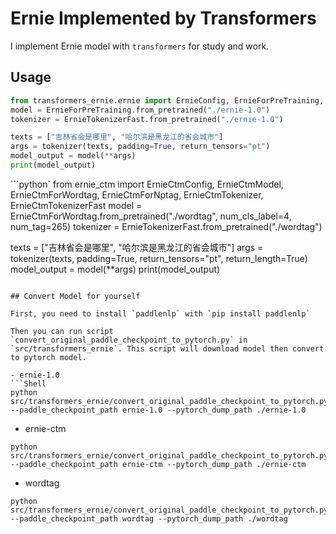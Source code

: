 # Ernie Implemented by Transformers

I implement Ernie model with `transformers` for study and work.

## Usage
```python
from transformers_ernie.ernie import ErnieConfig, ErnieForPreTraining, ErnieTokenizer, ErnieTokenizerFast
model = ErnieForPreTraining.from_pretrained("./ernie-1.0")
tokenizer = ErnieTokenizerFast.from_pretrained("./ernie-1.0")

texts = ["吉林省会是哪里", "哈尔滨是黑龙江的省会城市"]
args = tokenizer(texts, padding=True, return_tensors="pt")
model_output = model(**args)
print(model_output)
```

```python`
from ernie_ctm import ErnieCtmConfig, ErnieCtmModel, ErnieCtmForWordtag, ErnieCtmForNptag, ErnieCtmTokenizer, ErnieCtmTokenizerFast
model = ErnieCtmForWordtag.from_pretrained("./wordtag", num_cls_label=4, num_tag=265)
tokenizer = ErnieTokenizerFast.from_pretrained("./wordtag")

texts = ["吉林省会是哪里", "哈尔滨是黑龙江的省会城市"]
args = tokenizer(texts, padding=True, return_tensors="pt", return_length=True)
model_output = model(**args)
print(model_output)
```

## Convert Model for yourself

First, you need to install `paddlenlp` with `pip install paddlenlp`

Then you can run script `convert_original_paddle_checkpoint_to_pytorch.py` in `src/transformers_ernie`. This script will download model then convert to pytorch model.

- ernie-1.0
```Shell
python src/transformers_ernie/convert_original_paddle_checkpoint_to_pytorch.py --paddle_checkpoint_path ernie-1.0 --pytorch_dump_path ./ernie-1.0
```

- ernie-ctm
```Shell
python src/transformers_ernie/convert_original_paddle_checkpoint_to_pytorch.py --paddle_checkpoint_path ernie-ctm --pytorch_dump_path ./ernie-ctm
```

- wordtag
```Shell
python src/transformers_ernie/convert_original_paddle_checkpoint_to_pytorch.py --paddle_checkpoint_path wordtag --pytorch_dump_path ./wordtag
```

